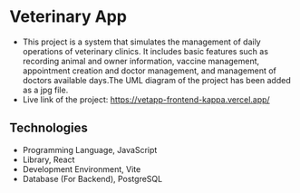 # Veterinary App

- This project is a system that simulates the management of daily operations of veterinary clinics. It includes basic features such as recording animal and owner information, vaccine management, appointment creation and doctor management, and management of doctors available days.The UML diagram of the project has been added as a jpg file.
- Live link of the project: https://vetapp-frontend-kappa.vercel.app/

## Technologies

* Programming Language, JavaScript
* Library, React
* Development Environment, Vite
* Database (For Backend), PostgreSQL